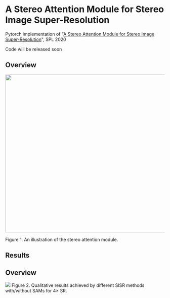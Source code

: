 # A Stereo Attention Module for Stereo Image Super-Resolution
Pytorch implementation of "[A Stereo Attention Module for Stereo Image Super-Resolution](https://ieeexplore-ieee-org-s.nudtproxy.yitlink.com/document/8998204)", SPL 2020

Code will be released soon
## Overview
<img src="https://github.com/XinyiYing/SAM/blob/master/images/architecture.png" width="600" height="500" />

Figure 1. An illustration of the stereo attention module.
## Results
## Overview
<img src=https://github.com/XinyiYing/SAM/blob/master/images/compare.png>
Figure 2. Qualitative results achieved by different SISR methods with/without SAMs for 4× SR.
